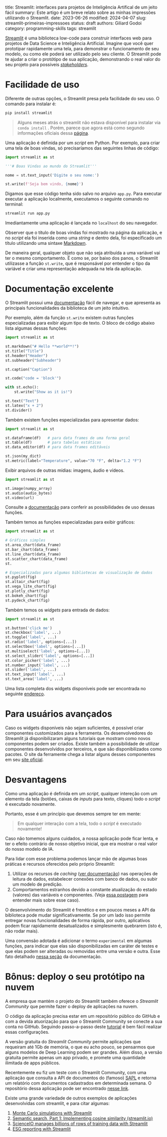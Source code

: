 title: Streamlit: interfaces para projetos de Inteligência Artifical de um jeito fácil
summary: Este artigo é um breve relato sobre as minhas impressões utilizando o Streamlit.
date: 2023-06-26
modified: 2024-04-07
slug: streamlit-primeiras-impressoes
status: draft
authors: Giliard Godoi
category: programming-skills
tags: streamlit


[Streamlit](https://streamlit.io/) é uma biblioteca low-code para construir interfaces web para projetos de Data Science e Inteligência Artificial.
Imagine que você quer prototipar rapidamente uma tela, para demonstrar o funcionamento de seu modelo, ou como ele poderá ser utilizado pelo seu cliente.
O Streamlit pode te ajudar a criar o protótipo de sua aplicação, demonstrando o real valor do seu projeto para possíveis [*stakeholders*](https://pt.wikipedia.org/wiki/Stakeholder).

# Facilidade de uso

Diferente de outras opções, o Streamlit presa pela facilidade do seu uso.
O comando para instalar é:

```bash
pip install streamlit
```

> Alguns meses atrás o streamlit não estava disponível para instalar via  `conda install` . Porém, parece que agora está como segundo informações oficiais dessa [página](https://anaconda.org/conda-forge/streamlit).


Uma aplicação é definida por um *script* em Python.
Por exemplo, para criar uma tela de boas vindas, só precisaríamos das seguintes linhas de código:

```python
import streamlit as st

'''# Boas Vindas ao mundo do Streamlit'''

nome = st.text_input('Digite o seu nome:')

st.write(f'Seja bem vindo, {nome}')
```

Digamos que esse código tenha sido salvo no arquivo `app.py`. Para executar executar a aplicação localmente, executamos o seguinte comando no terminal:
```bash
streamlit run app.py
```

Imediantamente uma aplicação é lançada no `localhost` do seu navegador.

Observer que o título de boas vindas foi mostrado na página da aplicação, e no *script* ela foi inserida como uma *string* e dentro dela, foi específicado um título utilizando uma sintaxe [Markdown](https://pt.wikipedia.org/wiki/Markdown).

De maneira geral, qualquer objeto que não seja atribuída a uma variável vai ter o mesmo comportamento.
É como se, por baixo dos panos, o Streamlit utilizasse a função `st.write`, que é responsável por entender o tipo da variável e criar uma representação adequada na tela da aplicação.

# Documentação excelente

O Streamlit possui uma [documentação](https://docs.streamlit.io/) fácil de navegar, e que apresenta as principais funcionalidades da biblioteca de um jeito intuitivo.

Por exemplo, além da função `st.write` existem outras funções especializadas para exibir algum tipo de texto.
O bloco de código abaixo lista algumas dessas funções:
```python
import streamlit as st

st.markdown("# Hello **world**!")
st.title("Title")
st.header("Header")
st.subheader("Subheader")

st.caption("Caption")

st.code("code = 'block'")

with st.echo():
    st.write("Show as it is!")

st.text("Text")
st.latex("x + 2")
st.divider()
```

Também existem funções especializadas para apresentar dados:
```python
import streamlit as st

st.dataframe(df)   # para data frames de uma forma geral
st.table(df)       # para tabelas estáticas
st.data_editor(df) # para data frames editáveis

st.json(my_dict)
st.metric(label="Temperature", value="70 °F", delta="1.2 °F")

```

Exibir arquivos de outras mídias: imagens, áudio e vídeos.
```python
import streamlit as st

st.image(numpy_array)
st.audio(audio_bytes)
st.video(url)
```
Consulte a [documentação](https://docs.streamlit.io/develop/api-reference/media) para conferir as possibilidades de uso dessas funções.

Também temos as funções especializadas para exibir gráficos:
```python
import streamlit as st

# Gráficos simples
st.area_chart(data_frame)
st.bar_chart(data_frame)
st.line_chart(data_frame)
st.scatter_chart(data_frame)
st.

# Especializadas para algumas bibliotecas de visualização de dados
st.pyplot(fig)
st.altair_chart(fig)
st.vega_lite_chart(fig)
st.plotly_chart(fig)
st.bokeh_chart(fig)
st.pydeck_chart(fig)
```

Também temos os *widgets* para entrada de dados:
```python
import streamlit as st

st.button('click me')
st.checkbox('label', ...)
st.toggle('label', ...)
st.radio('label', options=[...])
st.selectbox('label', options=[...])
st.multiselect('label', options=[...])
st.select_slider('label', options=[...])
st.color_picker('label', ...)
st.number_input('label', ...)
st.slider('label', ...)
st.text_input('label', ...)
st.text_area('label', ...)
```

Uma lista completa dos widgets disponíveis pode ser encontrada no seguinte [endereço](https://docs.streamlit.io/library/api-reference/widgets).

# Para usuários avançados

Caso os widgets disponíveis não sejam suficientes, é possível criar componentes customizados para a ferramenta.
Os desenvolvedores do Streamlit já disponibilizaram alguns tutoriais que mostram como novos componentes podem ser criados.
Existe também a possibilidade de utilizar componentes desenvolvidos por terceiros, e que são disponibilizados como pacotes.
O site da ferramente chega a listar alguns desses componentes em seu [site oficial](https://streamlit.io/components).

# Desvantagens

Como uma aplicação é definida em um *script*, qualquer intereção com um elemento da tela (botões, caixas de *inputs* para texto, cliques) todo o *script* é executado novamente.

Portanto, esse é um princípio que devemos sempre ter em mente:
> Em qualquer interação com a tela, todo o *script* é executado novamente!

Caso não tomemos alguns cuidados, a nossa aplicação pode ficar lenta, e ter o efeito contrário de nosso objetivo inicial, que era mostrar o real valor do nosso modelo de IA.

Para lidar com esse problema podemos lançar mão de algumas boas práticas e recursos oferecidos pelo próprio Streamlit:

1. Utilizar os recursos de *caching* ([ver documentação](https://docs.streamlit.io/library/advanced-features/caching)) nas operações de leitura de dados, estabelecer conexões com banco de dados, ou subir um modelo de predição.
2. Comportamentos estranhos devido a constante atualização do estado (valores) das variáveis e componentes. (Veja [essa postagem](https://docs.streamlit.io/library/advanced-features/button-behavior-and-examples) para entender mais sobre esse caso).

O desenvolvimento do Streamlit é frenético e em poucos meses a API da biblioteca pode mudar significativamente.
Se por um lado isso permite entregar novas funcionalidades de forma rápida, por outro, aplicativos podem ficar rapidamente desatualizados e simplesmente quebrarem (isto é, não rodar mais).

Uma convensão adotada é adicionar o termo `experimental` em algumas funções, para indicar que elas são disponibilizadas em caráter de testes e que elas podem ser alteradas ou removidas entre uma versão e outra.
Esse fato detalhado [nessa seção](https://docs.streamlit.io/library/advanced-features/prerelease) da documentação.


# Bônus: deploy o seu protótipo na nuvem

A empresa que mantém o projeto do Streamlit também oferece o *Streamlit Community* que permite fazer o deploy de aplicações na nuvem.

O código da aplicação precisa estar em um repositório público do GitHub e com a devida atuorização para que o Streamlit Community se conecte a sua conta no GitHub. Seguindo passo-a-passo deste [tutorial](https://docs.streamlit.io/streamlit-community-cloud/get-started) é bem fácil realizar essas configurações.

A versão gratuita do *Streamlit Community* permite aplicações que requeiram até 1Gb de memória, o que eu acho pouco, se pensarmos que alguns modelos de Deep Learning podem ser grandes.
Além disso, a versão gratuita permite apenas um app privado, e promete uma quantidade ilimitada de apps públicos.

Recentemente eu fiz um teste com o Streamlit Community, com uma aplicação que consulta a API de documentos do (famoso) [SAPL](https://sapl.santoantoniodaplatina.pr.leg.br/) e retorna um relatório com documentos cadastrados em determinada semana.
O repositório dessa aplicação pode ser encontrado [nesse link](https://github.com/giliardgodoi/streamlit-sapl/blob/main/01_INICIAL.py).

Existe uma grande variedade de outros exemplos de aplicações desenvolvidas com streamlit, e para citar algumas:

1. [Monte Carlo simulations with Streamlit](https://blog.streamlit.io/monte-carlo-simulations-with-streamlit/)
2. [Semantic search, Part 1: Implementing cosine similarity (streamlit.io)](https://blog.streamlit.io/semantic-search-part-1-implementing-cosine-similarity/)
3. [ScienceIO manages billions of rows of training data with Streamlit](https://blog.streamlit.io/scienceio-manages-billions-of-rows-of-training-data-with-streamlit/)
4. [ESG reporting with Streamlit](https://blog.streamlit.io/esg-reporting-with-streamlit/)